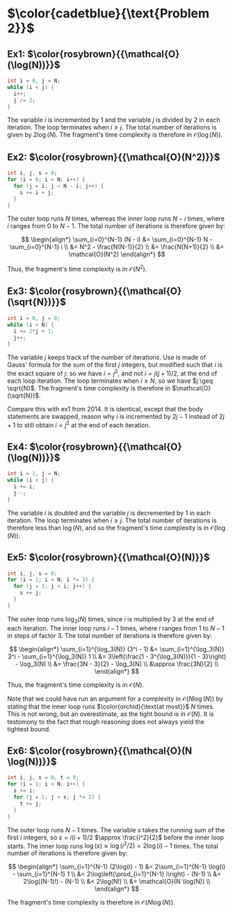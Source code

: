# $\color{cadetblue}{\text{Problem 2}}$

## Ex1: $\color{rosybrown}{{\mathcal{O}(\log(N))}}$

```c
int i = 0, j = N;
while (i < j) {
  i++;
  j /= 2;
}
```

The variable $i$ is incremented by $1$ and the variable $j$ is divided by $2$ in each iteration. The loop terminates when $i \geq j$. The total number of iterations is given by $2 \log(N)$. The fragment's time complexity is therefore in $\mathcal{O}(\log(N))$.

## Ex2: $\color{rosybrown}{{\mathcal{O}(N^2)}}$

```c
int i, j, s = 0;
for (i = 0; i < N; i++) {
  for (j = i; j < N - i; j++) {
    s += i + j;
  }
}
```

The outer loop runs $N$ times, whereas the inner loop runs $N - i$ times, where $i$ ranges from $0$ to $N - 1$. The total number of iterations is therefore given by:

$$
\begin{align*}
\sum_{i=0}^{N-1} (N - i) &= \sum_{i=0}^{N-1} N - \sum_{i=0}^{N-1} i \\
&= N^2 - \frac{N(N-1)}{2} \\
&= \frac{N(N+1)}{2} \\
&= \mathcal{O}(N^2)
\end{align*}
$$

Thus, the fragment's time complexity is in $\mathcal{O}(N^2)$.

## Ex3: $\color{rosybrown}{{\mathcal{O}(\sqrt{N})}}$

```c
int i = 0, j = 0;
while (i < N) {
  i += 2*j + 1;
  j++;
}
```

The variable $j$ keeps track of the number of iterations. Use is made of Gauss' formula for the sum of the first $j$ integers, but modified such that $i$ is the exact square of $j$: so we have $i = j^2$, and not $i = j(j+1)/2$, at the end of each loop iteration. The loop terminates when $i \geq N$, so we have $j \geq \sqrt{N}$. The fragment's time complexity is therefore in $\mathcal{O}(\sqrt{N})$.  

Compare this with ex1 from 2014. It is identical, except that the body statements are swapped, reason why $i$ is incremented by $2j - 1$ instead of $2j + 1$ to still obtain $i = j^2$ at the end of each iteration.  

## Ex4: $\color{rosybrown}{{\mathcal{O}(\log(N))}}$

```c
int i = 1, j = N;
while (i < j) {
  i += i;
  j--;
}
```

The variable $i$ is doubled and the variable $j$ is decremented by $1$ in each iteration. The loop terminates when $i \geq j$. The total number of iterations is therefore less than $\log(N)$, and so the fragment's time complexity is in $\mathcal{O}(\log(N))$.

## Ex5: $\color{rosybrown}{{\mathcal{O}(N)}}$

```c
int i, j, s = 0;
for (i = 1; i < N; i *= 3) {
  for (j = 1; j < i; j++) {
    s += j;
  }
}
```

The outer loop runs $\log_3(N)$ times, since $i$ is multiplied by 3 at the end of each iteration. The inner loop runs $i - 1$ times, where $i$ ranges from $1$ to $N - 1$ in steps of factor 3. The total number of iterations is therefore given by:

$$
\begin{align*}
\sum_{i=1}^{\log_3(N)} (3^i - 1) &= \sum_{i=1}^{\log_3(N)} 3^i - \sum_{i=1}^{\log_3(N)} 1 \\
&= 3\left(\frac{1 - 3^{\log_3(N)}}{1 - 3}\right) - \log_3(N) \\
&= \frac{3N - 3}{2} - \log_3(N) \\
&\approx \frac{3N}{2} \\
\end{align*}
$$

Thus, the fragment's time complexity is in $\mathcal{O}(N)$.

Note that we could have run an argument for a complexity in $\mathcal{O}(N \log(N))$ by stating that the inner loop runs $\color{orchid}{\text{at most}}$ $N$ times. This is not wrong, but an overestimate, as the tight bound is in $\mathcal{O}(N)$. It is testomony to the fact that rough reasoning does not always yield the tightest bound.

## Ex6: $\color{rosybrown}{{\mathcal{O}(N \log(N))}}$

```c
int i, j, s = 0, t = 0;
for (i = 1; i < N; i++) {
  s += i;
  for (j = 1; j < s; j *= 2) {
    t += j;
  }
}
```

The outer loop runs $N - 1$ times. The variable $s$ takes the running sum of the first $i$ integers, so $s = i(i+1)/2$ $\approx \frac{i^2}{2}$ before the inner loop starts. The inner loop runs $\log(s) \approx \log(i^2/2) = 2\log(i) -1$  times. The total number of iterations is therefore given by:

$$
\begin{align*}
\sum_{i=1}^{N-1} (2\log(i) - 1) &= 2\sum_{i=1}^{N-1} \log(i) - \sum_{i=1}^{N-1} 1 \\
&= 2\log\left(\prod_{i=1}^{N-1} i\right) - (N-1) \\
&= 2\log((N-1)!) - (N-1) \\
&< 2\log(N!) \\
&= \mathcal{O}(N \log(N)) \\
\end{align*}
$$

The fragment's time complexity is therefore in $\mathcal{O}(N \log(N))$.
